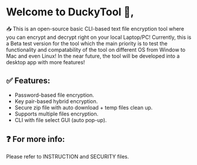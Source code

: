 # **Welcome to DuckyTool 🦆,**

📥 This is an open-source basic CLI-based text file encryption tool where you can encrypt and decrypt right on your 
local Laptop/PC! Currently, this is a Beta test version for the tool which the main priority is to test the functionality
and compatability of the tool on different OS from Window to Mac and even Linux! In the near future, the tool will be 
developed into a desktop app with more features!

## ✅ **Features:**
- Password-based file encryption.
- Key pair-based hybrid encryption.
- Secure zip file with auto download + temp files clean up.
- Supports multiple files encryption.
- CLI with file select GUI (auto pop-up).

## ❓ **For more info:** 
Please refer to INSTRUCTION and SECURITY files.